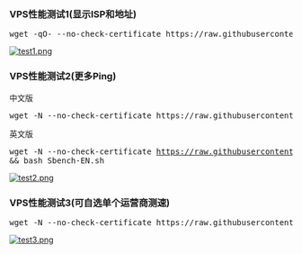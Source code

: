 <h3>VPS性能测试1(显示ISP和地址)</h3>
    <pre>wget -qO- --no-check-certificate https://raw.githubusercontent.com/lklbjn/Pftest/master/superbench.sh | bash</pre>

<a target="_blank" rel="noopener noreferrer" href=""><img src="" alt="test1.png" style="max-width:100%;"></a>


<h3>VPS性能测试2(更多Ping)</h3>
中文版
    <pre>wget -N --no-check-certificate https://raw.githubusercontent.com/lklbjn/Pftest/master/Sbench-CN.sh && bash Sbench-CN.sh</pre>
    
英文版
    <pre>wget -N --no-check-certificate https://raw.githubusercontent.com/lklbjn/Pftest/master/Sbench-EN.sh && bash Sbench-EN.sh</pre>

<a target="_blank" rel="noopener noreferrer" href="/lklbjn/Pftest/blob/master/test2.png"><img src="/lklbjn/Pftest/raw/master/test2.png" alt="test2.png" style="max-width:100%;"></a>

<h3>VPS性能测试3(可自选单个运营商测速)</h3>
    <pre>wget -N --no-check-certificate https://raw.githubusercontent.com/lklbjn/Pftest/master/speedtest.sh && bash speedtest.sh</pre>

<a target="_blank" rel="noopener noreferrer" href="/lklbjn/Pftest/blob/master/test3.png"><img src="/lklbjn/Pftest/raw/master/test3.png" alt="test3.png" style="max-width:100%;"></a>